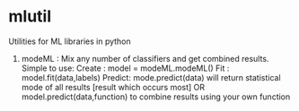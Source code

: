 mlutil
======

Utilities for ML libraries in python

1) modeML : 
  Mix any number of classifiers and get combined results. Simple to use:
    Create : model =  modeML.modeML()
    Fit    : model.fit(data,labels)
    Predict: mode.predict(data) 
             will return statistical mode of all results [result which occurs most]
             OR
             model.predict(data,function) 
             to combine results using your own function
    
